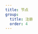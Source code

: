 ```yaml
---
title: 节点
group:
  title: 注册
  order: 4
---
```


<code src="../../../examples/register/node" compact background="#f6f7f9" />
